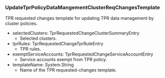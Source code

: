 ### UpdateTprPolicyDataMangementClusterReqChangesTemplate
TPR requested changes template for updating TPR data management by cluster policies.

- selectedClusters: TprRequestedChangeClusterSummaryEntry
  - Selected clusters.
- tprRules: TprRequestedChangeTprRuleEntry
  - TPR rules.
- exemptServiceAccounts: TprRequestedChangeServiceAccountEntry
  - Service accounts exempt from TPR policy.
- templateName: System.String
  - Name of the TPR requested-changes template.

